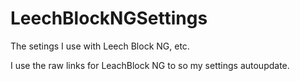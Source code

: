 # LeechBlockNGSettings
The setings I use with Leech Block NG, etc.

I use the raw links for LeachBlock NG to so my settings autoupdate.
